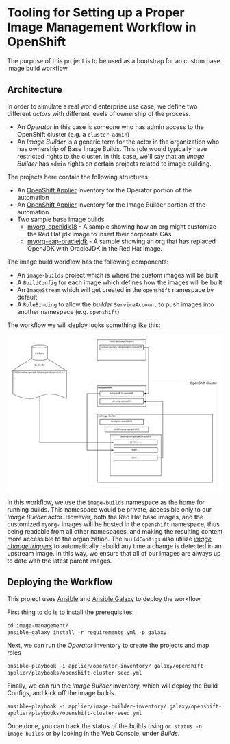 # Tooling for Setting up a Proper Image Management Workflow in OpenShift

The purpose of this project is to be used as a bootstrap for an custom base image build workflow.

## Architecture

In order to simulate a real world enterprise use case, we define two different _actors_ with different levels of ownership of the process.

- An _Operator_ in this case is someone who has admin access to the OpenShift cluster (e.g. a `cluster-admin`)
- An _Image Builder_ is a generic term for the actor in the organization who has ownership of Base Image Builds. This role would typically have restricted rights to the cluster. In this case, we'll say that an _Image Builder_ has `admin` rights on certain projects related to image building.

The projects here contain the following structures:

- An [OpenShift Applier](https://github.com/redhat-cop/openshift-applier) inventory for the Operator portion of the automation
- An [OpenShift Applier](https://github.com/redhat-cop/openshift-applier) inventory for the Image Builder portion of the automation.
- Two sample base image builds
  - [myorg-openjdk18](./myorg-openjdk18) - A sample showing how an org might customize the Red Hat jdk image to insert their corporate CAs
  - [myorg-eap-oraclejdk](./myorg-eap-oraclejdk) - A sample showing an org that has replaced OpenJDK with OracleJDK in the Red Hat image.

The image build workflow has the following components:

- An `image-builds` project which is where the custom images will be built
- A `BuildConfig` for each image which defines how the images will be built
- An `ImageStream` which will get created in the `openshift` namespace by default
- A `RoleBinding` to allow the _builder_ `ServiceAccount` to push images into another namespace (e.g. `openshift`)

The workflow we will deploy looks something like this:

![Image Build Workflow](img/workflow.png)

In this workflow, we use the `image-builds` namespace as the home for running builds. This namespace would be private, accessible only to our _Image Builder_ actor. However, both the Red Hat base images, and the customized `myorg-` images will be hosted in the `openshift` namespace, thus being readable from all other namespaces, and making the resulting content more accessible to the organization. The `buildConfigs` also utilize [_image change triggers_](https://docs.openshift.com/container-platform/3.7/dev_guide/builds/triggering_builds.html#image-change-triggers) to automatically rebuild any time a change is detected in an upstream image. In this way, we ensure that all of our images are always up to date with the latest parent images.

## Deploying the Workflow

This project uses [Ansible](https://www.ansible.com/) and [Ansible Galaxy](http://docs.ansible.com/ansible/latest/reference_appendices/galaxy.html) to deploy the workflow.

First thing to do is to install the prerequisites:
```
cd image-management/
ansible-galaxy install -r requirements.yml -p galaxy
```

Next, we can run the _Operator_ inventory to create the projects and map roles
```
ansible-playbook -i applier/operator-inventory/ galaxy/openshift-applier/playbooks/openshift-cluster-seed.yml
```

Finally, we can run the _Image Builder_ inventory, which will deploy the Build Configs, and kick off the image builds.
```
ansible-playbook -i applier/image-builder-inventory/ galaxy/openshift-applier/playbooks/openshift-cluster-seed.yml
```

Once done, you can track the status of the builds using `oc status -n image-builds` or by looking in the Web Console, under _Builds_.
